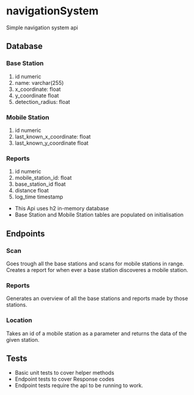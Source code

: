 # navigationSystem
Simple navigation system api

## Database
### Base Station
1. id numeric
2. name: varchar(255)
3. x_coordinate: float
4. y_coordinate float
5. detection_radius: float

### Mobile Station
1. id numeric
2. last_known_x_coordinate: float
3. last_known_y_coordinate float

### Reports
1. id numeric
2. mobile_station_id: float
3. base_station_id float
4. distance float
5. log_time timestamp
- This Api uses h2 in-memory database
- Base Station and Mobile Station tables are populated on initialisation

## Endpoints
### Scan
Goes trough all the base stations and scans for mobile stations in range. Creates a report for when ever a base station discoveres a mobile station.

### Reports
Generates an overview of all the base stations and reports made by those stations.

### Location
Takes an id of a mobile station as a parameter and returns the data of the given station.

## Tests 

- Basic unit tests to cover helper methods
- Endpoint tests to cover Response codes
- Endpoint tests require the api to be running to work.
